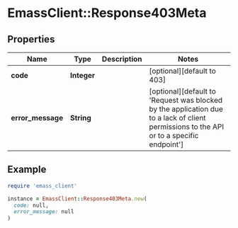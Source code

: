 # EmassClient::Response403Meta

## Properties

| Name | Type | Description | Notes |
| ---- | ---- | ----------- | ----- |
| **code** | **Integer** |  | [optional][default to 403] |
| **error_message** | **String** |  | [optional][default to &#39;Request was blocked by the application due to a lack of client permissions to the API or to a specific endpoint&#39;] |

## Example

```ruby
require 'emass_client'

instance = EmassClient::Response403Meta.new(
  code: null,
  error_message: null
)
```

